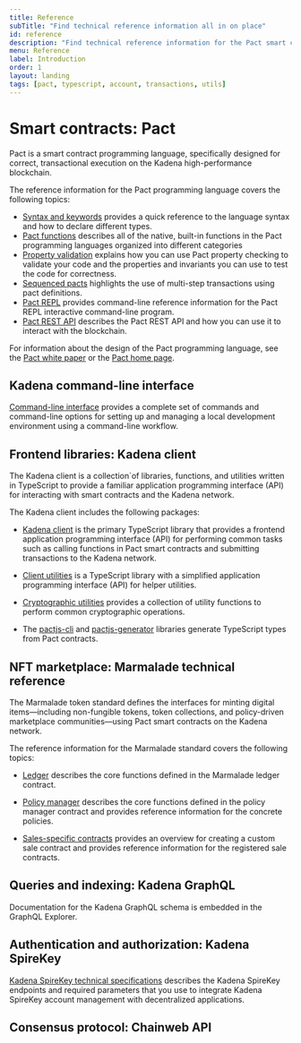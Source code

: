 ```yaml
---
title: Reference
subTitle: "Find technical reference information all in on place"
id: reference
description: "Find technical reference information for the Pact smart contract language, the Chainweb protocol, and other Kadena tools."
menu: Reference
label: Introduction
order: 1
layout: landing
tags: [pact, typescript, account, transactions, utils]
---
```


# Smart contracts: Pact

Pact is a smart contract programming language, specifically designed for correct, transactional execution on the Kadena high-performance blockchain.

The reference information for the Pact programming language covers the following topics:

- [Syntax and keywords](/reference/syntax) provides a quick reference to the language syntax and how to declare different types.
- [Pact functions](/reference/functions) describes all of the native, built-in functions in the Pact programming languages organized into different categories
- [Property validation](/reference/property-checking) explains how you can use Pact property checking to validate your code and the properties and invariants you can use to test the code for correctness.
- [Sequenced pacts](/reference/pacts) highlights the use of multi-step transactions using pact definitions.
- [Pact REPL](/reference/pact-repl) provides command-line reference information for the Pact REPL interactive command-line program.
- [Pact REST API](/reference/rest-api) describes the Pact REST API and how you can use it to interact with the blockchain.

For information about the design of the Pact programming language, see the [Pact white paper](https://cdn.sanity.io/files/agrhq0bu/production/70f01649395af96655ca94d331fb1bd01af9fc8a.pdf) or the [Pact home page](https://www.kadena.io/pact).

## Kadena command-line interface

[Command-line interface](/reference/kadena-cli) provides a complete set of commands and command-line options for setting up and managing a local development environment using a command-line workflow.

## Frontend libraries: Kadena client

The Kadena client is a collection`of libraries, functions, and utilities written in TypeScript to provide a familiar application programming interface (API) for interacting with smart contracts and the Kadena network. 

The Kadena client includes the following packages:

- [Kadena client](/reference/kadena-client) is the primary TypeScript library that provides a frontend application programming interface (API) for performing common tasks such as calling functions in Pact smart contracts and submitting transactions to the Kadena network.

- [Client utilities](reference/kadena-client/client-utils) is a TypeScript library with a simplified application programming interface (API) for helper utilities.

- [Cryptographic utilities](/reference/kadena-client/cryptographic-utils) provides a collection of utility functions to perform common cryptographic operations.

- The [pactjs-cli](/reference/kadena-client/pactjs-cli) and [pactjs-generator](/reference/kadena-client/pactjs-generator) libraries generate TypeScript types from Pact contracts.

## NFT marketplace: Marmalade technical reference

The Marmalade token standard defines the interfaces for minting digital items—including non-fungible tokens, token collections, and policy-driven marketplace communities—using Pact smart contracts on the Kadena network.

The reference information for the Marmalade standard covers the following topics:

- [Ledger](/reference/nft-ref) describes the core functions defined in the Marmalade ledger contract.

- [Policy manager](/reference/nft-ref/policy-manager) describes the core functions defined in the policy manager contract and provides reference information for the concrete policies.

- [Sales-specific contracts](/reference/nft-ref/sale-contracts) provides an overview for creating a custom sale contract and provides reference information for the registered sale contracts.

## Queries and indexing: Kadena GraphQL

Documentation for the Kadena GraphQL schema is embedded in the GraphQL Explorer.

## Authentication and authorization: Kadena SpireKey

[Kadena SpireKey technical specifications](/reference/spirekey) describes the Kadena SpireKey endpoints and required parameters that you use to integrate Kadena SpireKey account management with decentralized applications.

## Consensus protocol: Chainweb API


